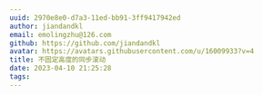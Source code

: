 ```yaml
---
uuid: 2970e8e0-d7a3-11ed-bb91-3ff9417942ed
author: jiandandkl
email: emolingzhu@126.com
github: https://github.com/jiandandkl
avatar: https://avatars.githubusercontent.com/u/16009933?v=4
title: 不固定高度的同步滚动
date: 2023-04-10 21:25:28
tags:
---
```

